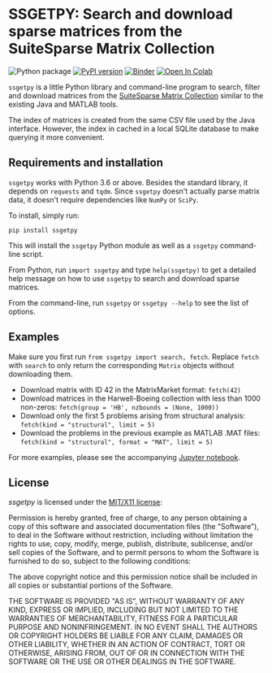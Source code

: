# SSGETPY: Search and download sparse matrices from the SuiteSparse Matrix Collection
![Python package](https://github.com/drdarshan/PyUFGet/workflows/Python%20package/badge.svg) [![PyPI version](https://badge.fury.io/py/ssgetpy.svg)](https://badge.fury.io/py/ssgetpy) [![Binder](https://mybinder.org/badge_logo.svg)](https://mybinder.org/v2/gh/drdarshan/ssgetpy/master?filepath=demo.ipynb) [![Open In Colab](https://colab.research.google.com/assets/colab-badge.svg)](https://colab.research.google.com/github/drdarshan/ssgetpy/blob/master/demo.ipynb)


`ssgetpy` is a little Python library and command-line program to search, filter and download matrices from the [SuiteSparse Matrix Collection](https://people.engr.tamu.edu/davis/matrices.html) similar to the existing Java and MATLAB tools. 

The index of matrices is created from the same CSV file used by the
Java interface. However, the index in cached in a local SQLite
database to make querying it more convenient. 

## Requirements and installation

`ssgetpy` works with Python 3.6 or above. Besides the standard
library, it depends on `requests` and `tqdm`. Since `ssgetpy` doesn't
actually parse matrix data, it doesn't require dependencies like
`NumPy` or `SciPy`.

To install, simply run:
```
pip install ssgetpy
```

This will install the `ssgetpy` Python module as well as a `ssgetpy` command-line script. 

From Python, run ``import ssgetpy`` and type ``help(ssgetpy)`` to get a detailed
help message on how to use ``ssgetpy`` to search and download sparse matrices.

From the command-line, run ``ssgetpy`` or ``ssgetpy --help`` to see the
list of options.

## Examples
Make sure you first run ``from ssgetpy import search, fetch``. Replace
``fetch`` with ``search`` to only return the corresponding ``Matrix`` objects
without downloading them.

* Download matrix with ID 42 in the MatrixMarket format: ``fetch(42)``
* Download matrices in the Harwell-Boeing collection with less than
  1000 non-zeros: ``fetch(group = 'HB', nzbounds = (None, 1000))``
* Download only the first 5 problems arising from structural analysis:
  ``fetch(kind = "structural", limit = 5)``
* Download the problems in the previous example as MATLAB .MAT files: ``fetch(kind = "structural", format = "MAT", limit = 5)``

For more examples, please see the accompanying [Jupyter notebook](demo.ipynb).



## License
*ssgetpy* is licensed under the [MIT/X11 license](http://www.opensource.org/licenses/mit-license.php):

Permission is hereby granted, free of charge, to any person obtaining
a copy of this software and associated documentation files (the
"Software"), to deal in the Software without restriction, including
without limitation the rights to use, copy, modify, merge, publish,
distribute, sublicense, and/or sell copies of the Software, and to
permit persons to whom the Software is furnished to do so, subject to
the following conditions:

The above copyright notice and this permission notice shall be
included in all copies or substantial portions of the Software.

THE SOFTWARE IS PROVIDED "AS IS", WITHOUT WARRANTY OF ANY KIND,
EXPRESS OR IMPLIED, INCLUDING BUT NOT LIMITED TO THE WARRANTIES OF
MERCHANTABILITY, FITNESS FOR A PARTICULAR PURPOSE AND
NONINFRINGEMENT. IN NO EVENT SHALL THE AUTHORS OR COPYRIGHT HOLDERS BE
LIABLE FOR ANY CLAIM, DAMAGES OR OTHER LIABILITY, WHETHER IN AN ACTION
OF CONTRACT, TORT OR OTHERWISE, ARISING FROM, OUT OF OR IN CONNECTION
WITH THE SOFTWARE OR THE USE OR OTHER DEALINGS IN THE SOFTWARE.

